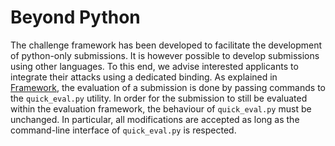 # Beyond Python

The challenge framework has been developed to facilitate the development of
python-only submissions. It is however possible to develop submissions using
other languages. To this end, we advise interested applicants to integrate
their attacks using a dedicated binding. As explained in [Framework](./framework.md), the
evaluation of a submission is done by passing commands to the `quick_eval.py`
utility. In order for the submission to still be evaluated within the
evaluation framework, the behaviour of `quick_eval.py` must be unchanged. In
particular, all modifications are accepted as long as the command-line
interface of `quick_eval.py` is respected.  

